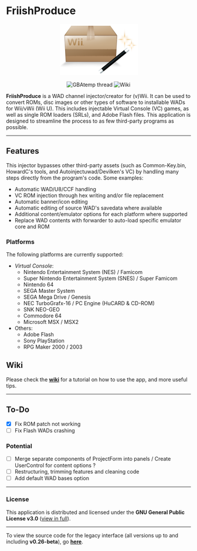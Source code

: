 # FriishProduce
<div align=center><a href=""><img src="https://github.com/CatmanFan/FriishProduce/blob/main/images/icon.png" /></a>

![GBAtemp thread](https://img.shields.io/badge/GBAtemp-thread-blue?link=https%3A%2F%2Fgbatemp.net%2Fthreads%2Ffriishproduce-multiplatform-wad-injector.632028%2F)
 ![Wiki](https://img.shields.io/badge/wiki-white?link=https%3A%2F%2Fcatmanfan.github.io%2FFriishProduce%2F)
</div>

**FriishProduce** is a WAD channel injector/creator for (v)Wii. It can be used to convert ROMs, disc images or other types of software to installable WADs for Wii/vWii (Wii U). This includes injectable Virtual Console (VC) games, as well as single ROM loaders (SRLs), and Adobe Flash files.
This application is designed to streamline the process to as few third-party programs as possible.

---

## Features
This injector bypasses other third-party assets (such as Common-Key.bin, HowardC's tools, and Autoinjectuwad/Devilken's VC) by handling many steps directly from the program's code. Some examples:
* Automatic WAD/U8/CCF handling
* VC ROM injection through hex writing and/or file replacement
* Automatic banner/icon editing
* Automatic editing of source WAD's savedata where available
* Additional content/emulator options for each platform where supported
* Replace WAD contents with forwarder to auto-load specific emulator core and ROM

### Platforms
The following platforms are currently supported:

* *Virtual Console*:
  * Nintendo Entertainment System (NES) / Famicom
  * Super Nintendo Entertainment System (SNES) / Super Famicom
  * Nintendo 64
  * SEGA Master System
  * SEGA Mega Drive / Genesis
  * NEC TurboGrafx-16 / PC Engine (HuCARD & CD-ROM)
  * SNK NEO-GEO
  * Commodore 64
  * Microsoft MSX / MSX2
* Others:
  * Adobe Flash
  * Sony PlayStation
  * RPG Maker 2000 / 2003

## Wiki
Please check the **[wiki](https://catmanfan.github.io/FriishProduce/)** for a tutorial on how to use the app, and more useful tips.

---

## To-Do
- [X] Fix ROM patch not working
- [ ] Fix Flash WADs crashing

### Potential
- [ ] Merge separate components of ProjectForm into panels / Create UserControl for content options ?
- [ ] Restructuring, trimming features and cleaning code
- [ ] Add default WAD bases option

---

### License
This application is distributed and licensed under the **GNU General Public License v3.0** ([view in full](https://github.com/CatmanFan/FriishProduce/blob/main/LICENSE)).

---

To view the source code for the legacy interface (all versions up to and including **v0.26-beta**), go **[here](https://github.com/CatmanFan/FriishProduce-Legacy)**.